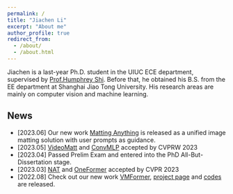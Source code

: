 ```yaml
---
permalink: /
title: "Jiachen Li"
excerpt: "About me"
author_profile: true
redirect_from: 
  - /about/
  - /about.html
---
```


Jiachen is a last-year Ph.D. student in the UIUC ECE department, supervised by [Prof.Humphrey Shi](https://www.honghuishi.com/). Before that, he obtained his B.S. from the EE department at Shanghai Jiao Tong University. His research areas are mainly on computer vision and machine learning. 

News
------
* \[2023.06\] Our new work [Matting Anything](https://arxiv.org/pdf/2306.05399) is released as a unified image matting solution with user prompts as guidance.
* \[2023.05\] [VideoMatt](https://openaccess.thecvf.com/content/CVPR2023W/MobileAI/papers/Li_VideoMatt_A_Simple_Baseline_for_Accessible_Real-Time_Video_Matting_CVPRW_2023_paper.pdf) and [ConvMLP](https://openaccess.thecvf.com/content/CVPR2023W/WFM/papers/Li_ConvMLP_Hierarchical_Convolutional_MLPs_for_Vision_CVPRW_2023_paper.pdf) accepted by CVPRW 2023
* \[2023.04\] Passed Prelim Exam and entered into the PhD All-But-Dissertation stage.
* \[2023.03\] [NAT](https://arxiv.org/abs/2204.07143) and [OneFormer](https://openaccess.thecvf.com/content/CVPR2023/papers/Jain_OneFormer_One_Transformer_To_Rule_Universal_Image_Segmentation_CVPR_2023_paper.pdf) accepted by CVPR 2023
* \[2022.08\] Check out our new work [VMFormer](https://arxiv.org/abs/2208.12801), [project page]( https://chrisjuniorli.github.io/project/VMFormer/) and [codes](https://github.com/SHI-Labs/VMFormer) are released. 

